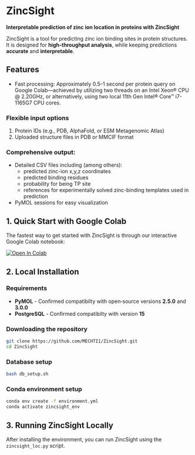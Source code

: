 ZincSight
=========

**Interpretable prediction of zinc ion location in proteins with ZincSight**

ZincSight is a tool for predicting zinc ion binding sites in protein structures.  
It is designed for **high-throughput analysis**, while keeping predictions **accurate** and **interpretable**.  

## Features

- Fast processing: Approximately 0.5–1 second per protein query on Google Colab—achieved by utilizing two threads on an Intel Xeon® CPU @ 2.20GHz, or alternatively, using two local 11th Gen Intel® Core™ i7-1165G7 CPU cores.
### Flexible input options
1. Protein IDs (e.g., PDB, AlphaFold, or ESM Metagenomic Atlas) 
2. Uploaded structure files in PDB or MMCIF format

### Comprehensive output:
  - Detailed CSV files including (among others):
    * predicted zinc-ion x,y,z coordinates
    * predicted binding residues
    * probability for being TP site
    * references for experimentally solved zinc-binding templates used in prediction
  - PyMOL sessions for easy visualization

## 1. Quick Start with Google Colab
The fastest way to get started with ZincSight is through our interactive Google Colab notebook:

[![Open In Colab](https://colab.research.google.com/assets/colab-badge.svg)](https://colab.research.google.com/github/MECHTI1/ZincSight/blob/master/ZincSight.ipynb)

## 2. Local Installation
### Requirements
- **PyMOL** - Confirmed compatibilty with open‐source versions **2.5.0** and **3.0.0**
- **PostgreSQL** - Confirmed compatibilty with version **15**

### Downloading the repository
```bash
git clone https://github.com/MECHTI1/ZincSight.git
cd ZincSight
```
### Database setup
```bash
bash db_setup.sh
```
### Conda environment setup
```bash
conda env create -f environment.yml
conda activate zincsight_env
```

## 3. Running ZincSight Locally

After installing the environment, you can run ZincSight using the `zincsight_loc.py` script.

